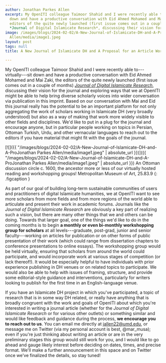 ```yaml
---
author: Jonathan Parkes Allen
excerpt: My OpenITI colleague Taimoor Shahid and I were recently able to---virtually---sit
  down and have a productive conversation with Eid Ahmed Mohamed and Mai Zaki, the
  editors of the quite newly launched (first issue comes out in a couple of months)
  *Journal of Digital Islamicate Research*, discussing their vision for the...
image: /images/blogs/2024-02-02/A-New-Journal-of-Islamicate-DH-and-A-ProJonathan Parkes
  Allen/media/image1.jpeg
layout: post
tags: null
title: A New Journal of Islamicate DH and A Proposal for an Article Workshopping Group

---
```

My OpenITI colleague Taimoor Shahid and I were recently able to---virtually---sit down and have a productive conversation with Eid Ahmed Mohamed and Mai Zaki, the editors of the quite newly launched (first issue comes out in a couple of months) *[Journal of Digital Islamicate Research](https://brill.com/view/journals/jdir/jdir-overview.xml?language=en)*, discussing their vision for the journal and exploring ways that we at OpenITI might be able to help bring diverse scholarly voices into wider conversation via publication in this imprint. Based on our conversation with Mai and Eid this journal really has the potential to be an important platform for not only aggregating the work of scholars working in Islamicate DH (very broadly understood) but also as a way of making that work more widely visible to other fields and disciplines. We'd like to put in a plug for the journal and encourage anyone, but in particular people working on topics in Persian, Ottoman Turkish, Urdu, and other vernacular languages to reach out to the editors if you have material that might fit with the goals of the journal.

[![]({{ "/images/blogs/2024-02-02/A-New-Journal-of-Islamicate-DH-and-A-ProJonathan Parkes Allen/media/image1.jpeg" | absolute_url }})]({{ "/images/blogs/2024-02-02/A-New-Journal-of-Islamicate-DH-and-A-ProJonathan Parkes Allen/media/image1.jpeg" | absolute_url }})
An Ottoman discussion circle c. 1600, the ancestor more or less of our virtually hosted reading and workshopping groups! Metropolitan Museum of Art, 25.83.9
{: .figcaption }

As part of our goal of building long-term sustainable communities of users and practitioners of digital Islamicate humanities, we at OpenITI want to see more scholars from more fields and from more regions of the world able to articulate and present their work in academic forums. Journals like the *Journal of Digital Islamicate Research* are obviously a key part of realizing such a vision, but there are many other things that we and others can be doing. Towards that larger goal, one of the things we'd like to do in the coming months is to begin **a monthly or even bi-monthly workshopping group for scholars** at all levels---graduate, post-grad, junior and senior faculty---working on articles for publication or on other forms of public presentation of their work (which could range from dissertation chapters to conference presentations to online essays). The workshopping group would be held virtually, ensuring that scholars from around the world could participate, and would incorporate work at various stages of competition (or lack thereof!). It would be especially helpful to have individuals with prior experience publishing in DH venues or on related topics to participate. We would also be able to help with issues of framing, structure, and provide some editorial-style guidance and interventions, particularly for writers looking to publish for the first time in an English-language venue.

If you have an Islamicate DH project in which you've participated, a topic of research that is in some way DH related, or really have anything that is broadly congruent with the work and goals of OpenITI about which you're interested in writing a journal article (whether for the *Journal of Digital Islamicate Research* or for various other outlets) or something similar and would like feedback and guidance during the process, **we encourage you to reach out to us**. You can email me directly at <jallen22@umd.edu>, or message me on Twitter (via my personal account is best, \@mar_musa); even if you're just thinking about writing an article or are in the very preliminary stages this group would still work for you, and I would like to go ahead and gauge likely interest before deciding on dates, times, and precise format. We'll make a further announcement in this space and on Twitter once we've finalized the details, so stay tuned!
